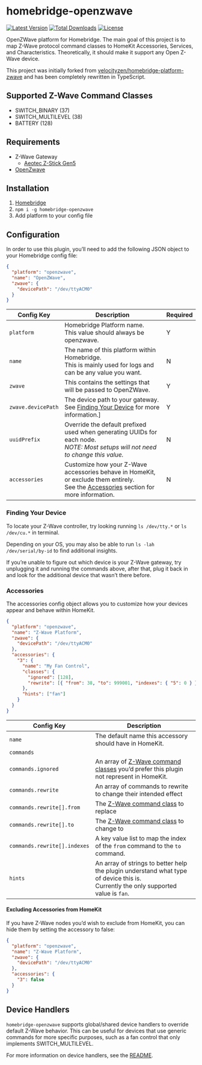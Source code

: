 # homebridge-openzwave

[![Latest Version](https://img.shields.io/npm/v/homebridge-openzwave.svg)](https://www.npmjs.com/package/homebridge-openzwave)
[![Total Downloads](https://img.shields.io/npm/dt/homebridge-openzwave.svg)](https://www.npmjs.com/package/homebridge-openzwave)
[![License](https://img.shields.io/npm/l/homebridge-openzwave.svg)](https://www.npmjs.com/package/homebridge-openzwave)

OpenZWave platform for Homebridge. The main goal of this project is to map Z-Wave protocol command classes to HomeKit Accessories, Services, and Characteristics. Theoretically, it should make it support any Open Z-Wave device.

This project was initially forked from [velocityzen/homebridge-platform-zwave](https://github.com/velocityzen/homebridge-platform-zwave) and has been completely rewritten in TypeScript.

## Supported Z-Wave Command Classes

- SWITCH_BINARY (37)
- SWITCH_MULTILEVEL (38)
- BATTERY (128)

## Requirements

- Z-Wave Gateway
  - [Aeotec Z-Stick Gen5](https://aeotec.com/z-wave-usb-stick)
- [OpenZwave](https://github.com/OpenZWave/open-zwave)

## Installation

1. [Homebridge](https://github.com/nfarina/homebridge)
2. `npm i -g homebridge-openzwave`
3. Add platform to your config file

## Configuration

In order to use this plugin, you’ll need to add the following JSON object to your Homebridge config file:

```json
{
  "platform": "openzwave",
  "name": "OpenZWave",
  "zwave": {
    "devicePath": "/dev/ttyACM0"
  }
}
```

| Config Key         | Description                                                                                                                                             | Required |
| ------------------ | ------------------------------------------------------------------------------------------------------------------------------------------------------- | -------- |
| `platform`         | Homebridge Platform name.<br>This value should always be openzwave.                                                                                     | Y        |
| `name`             | The name of this platform within Homebridge.<br>This is mainly used for logs and can be any value you want.                                             | N        |
| `zwave`            | This contains the settings that will be passed to OpenZWave.                                                                                            | Y        |
| `zwave.devicePath` | The device path to your gateway.<br>See [Finding Your Device](#finding-your-device) for more information.]                                              | Y        |
| `uuidPrefix`       | Override the default prefixed used when generating UUIDs for each node.<br>_NOTE: Most setups will not need to change this value._                      | N        |
| `accessories`      | Customize how your Z-Wave accessories behave in HomeKit, or exclude them entirely.<br>See the [Accessories](#accessories) section for more information. | N        |

### Finding Your Device

To locate your Z-Wave controller, try looking running `ls /dev/tty.*` or `ls /dev/cu.*` in terminal.

Depending on your OS, you may also be able to run `ls -lah /dev/serial/by-id` to find additional insights.

If you’re unable to figure out which device is your Z-Wave gateway, try unplugging it and running the commands above, after that, plug it back in and look for the additional device that wasn’t there before.

### Accessories

The accessories config object allows you to customize how your devices appear and behave within HomeKit.

```json
{
  "platform": "openzwave",
  "name": "Z-Wave Platform",
  "zwave": {
    "devicePath": "/dev/ttyACM0"
  },
  "accessories": {
    "3": {
      "name": "My Fan Control",
      "classes": {
        "ignored": [128],
        "rewrite": [{ "from": 38, "to": 999001, "indexes": { "5": 0 } }]
      },
      "hints": ["fan"]
    }
  }
}
```

| Config Key                   | Description                                                                                                                           |
| ---------------------------- | ------------------------------------------------------------------------------------------------------------------------------------- |
| `name`                       | The default name this accessory should have in HomeKit.                                                                               |
| `commands`                   |                                                                                                                                       |
| `commands.ignored`           | An array of [Z-Wave command classes](src/Zwave/CommandClass.ts) you’d prefer this plugin not represent in HomeKit.                    |
| `commands.rewrite`           | An array of commands to rewrite to change their intended effect                                                                       |
| `commands.rewrite[].from`    | The [Z-Wave command class](src/Zwave/CommandClass.ts) to replace                                                                      |
| `commands.rewrite[].to`      | The [Z-Wave command class](src/Zwave/CommandClass.ts) to change to                                                                    |
| `commands.rewrite[].indexes` | A key value list to map the index of the `from` command to the `to` command.                                                          |
| `hints`                      | An array of strings to better help the plugin understand what type of device this is.<br>Currently the only supported value is `fan`. |

#### Excluding Accessories from HomeKit

If you have Z-Wave nodes you’d wish to exclude from HomeKit, you can hide them by setting the accessory to false:

```json
{
  "platform": "openzwave",
  "name": "Z-Wave Platform",
  "zwave": {
    "devicePath": "/dev/ttyACM0"
  },
  "accessories": {
    "3": false
  }
}
```

## Device Handlers

`homebridge-openzwave` supports global/shared device handlers to override default Z-Wave behavior. This can be useful for devices that use generic commands for more specific purposes, such as a fan control that only implements SWITCH_MULTILEVEL.

For more information on device handlers, see the [README](src/Devices/README.markdown).
